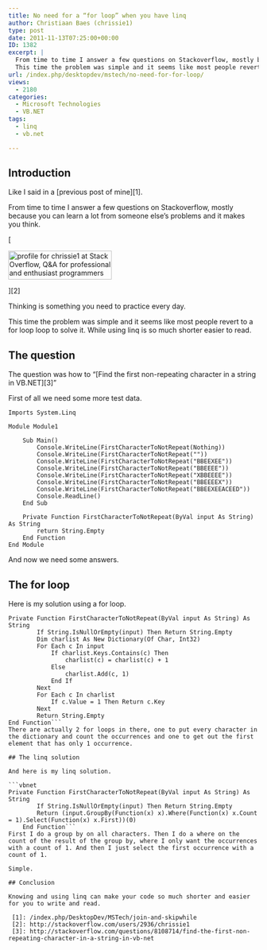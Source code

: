 ```yaml
---
title: No need for a “for loop” when you have linq
author: Christiaan Baes (chrissie1)
type: post
date: 2011-11-13T07:25:00+00:00
ID: 1382
excerpt: |
  From time to time I answer a few questions on Stackoverflow, mostly because you can learn a lot from someone else's problems and it makes you think.
  This time the problem was simple and it seems like most people revert to a for loop loop to solve it. While using linq is so much shorter easier to read.
url: /index.php/desktopdev/mstech/no-need-for-for-loop/
views:
  - 2180
categories:
  - Microsoft Technologies
  - VB.NET
tags:
  - linq
  - vb.net

---
```

## Introduction

Like I said in a [previous post of mine][1].

From time to time I answer a few questions on Stackoverflow, mostly because you can learn a lot from someone else&#8217;s problems and it makes you think.

[
  
<img src="http://stackoverflow.com/users/flair/2936.png" width="208" height="58" alt="profile for chrissie1 at Stack Overflow, Q&A for professional and enthusiast programmers" title="profile for chrissie1 at Stack Overflow, Q&A for professional and enthusiast programmers" />
  
][2] 

Thinking is something you need to practice every day.

This time the problem was simple and it seems like most people revert to a for loop loop to solve it. While using linq is so much shorter easier to read.

## The question

The question was how to &#8220;[Find the first non-repeating character in a string in VB.NET][3]&#8221;

First of all we need some more test data.

```vbnet
Imports System.Linq

Module Module1

    Sub Main()
        Console.WriteLine(FirstCharacterToNotRepeat(Nothing))
        Console.WriteLine(FirstCharacterToNotRepeat(""))
        Console.WriteLine(FirstCharacterToNotRepeat("BBEEXEE"))
        Console.WriteLine(FirstCharacterToNotRepeat("BBEEEE"))
        Console.WriteLine(FirstCharacterToNotRepeat("XBBEEEE"))
        Console.WriteLine(FirstCharacterToNotRepeat("BBEEEEX"))
        Console.WriteLine(FirstCharacterToNotRepeat("BBEEXEEACEED"))
        Console.ReadLine()
    End Sub

    Private Function FirstCharacterToNotRepeat(ByVal input As String) As String
        return String.Empty
    End Function
End Module
```
And now we need some answers.

## The for loop

Here is my solution using a for loop. 

```vbnet
Private Function FirstCharacterToNotRepeat(ByVal input As String) As String
        If String.IsNullOrEmpty(input) Then Return String.Empty
        Dim charlist As New Dictionary(Of Char, Int32)
        For Each c In input
            If charlist.Keys.Contains(c) Then
                charlist(c) = charlist(c) + 1
            Else
                charlist.Add(c, 1)
            End If
        Next
        For Each c In charlist
            If c.Value = 1 Then Return c.Key
        Next
        Return String.Empty
End Function```
There are actually 2 for loops in there, one to put every character in the dictionary and count the occurrences and one to get out the first element that has only 1 occurrence. 

## The linq solution

And here is my linq solution.

```vbnet
Private Function FirstCharacterToNotRepeat(ByVal input As String) As String
        If String.IsNullOrEmpty(input) Then Return String.Empty
        Return (input.GroupBy(Function(x) x).Where(Function(x) x.Count = 1).Select(Function(x) x.First))(0)
    End Function```
First I do a group by on all characters. Then I do a where on the count of the result of the group by, where I only want the occurrences with a count of 1. And then I just select the first occurrence with a count of 1.

Simple.

## Conclusion

Knowing and using linq can make your code so much shorter and easier for you to write and read.

 [1]: /index.php/DesktopDev/MSTech/join-and-skipwhile
 [2]: http://stackoverflow.com/users/2936/chrissie1
 [3]: http://stackoverflow.com/questions/8108714/find-the-first-non-repeating-character-in-a-string-in-vb-net